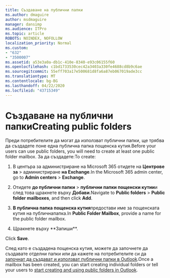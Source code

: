 ```yaml
---
title: Създаване на публични папки
ms.author: dmaguire
author: msdmaguire
manager: dansimp
ms.audience: ITPro
ms.topic: article
ROBOTS: NOINDEX, NOFOLLOW
localization_priority: Normal
ms.custom:
- "632"
- "3500007"
ms.assetid: a53e3a0a-db1c-410e-8340-e93c06155f60
ms.openlocfilehash: c1bd1733530cec42a3403a330fe4688cd8b9c6ae
ms.sourcegitcommit: 55eff703a17e500681d8fa6a87eb067019ade3cc
ms.translationtype: MT
ms.contentlocale: bg-BG
ms.lasthandoff: 04/22/2020
ms.locfileid: "43715349"
---
```

# <a name="creating-public-folders"></a><span data-ttu-id="acec5-102">Създаване на публични папки</span><span class="sxs-lookup"><span data-stu-id="acec5-102">Creating public folders</span></span>

<span data-ttu-id="acec5-103">Преди потребителите да могат да използват публични папки, ще трябва да създадете поне една публична папка пощенска кутия.</span><span class="sxs-lookup"><span data-stu-id="acec5-103">Before your users can use public folders, you will need to create at least one public folder mailbox.</span></span> <span data-ttu-id="acec5-104">За да създадете:</span><span class="sxs-lookup"><span data-stu-id="acec5-104">To create:</span></span>
  
1. <span data-ttu-id="acec5-105">В центъра за администриране на Microsoft 365 отидете на **Центрове за** \> администриране **на Exchange**.</span><span class="sxs-lookup"><span data-stu-id="acec5-105">In the Microsoft 365 admin center, go to **Admin centers** \> **Exchange**.</span></span>

2. <span data-ttu-id="acec5-106">Отидете **до публични папки** \> **публични папки пощенски кутии**и след това щракнете върху **Добави**.</span><span class="sxs-lookup"><span data-stu-id="acec5-106">Navigate to **Public folders** \> **Public folder mailboxes**, and then click **Add**.</span></span>

3. <span data-ttu-id="acec5-107">**В публична папка пощенска кутия**предостави име за пощенската кутия на публичнапапка.</span><span class="sxs-lookup"><span data-stu-id="acec5-107">In **Public Folder Mailbox**, provide a name for the public folder mailbox.</span></span>

4. <span data-ttu-id="acec5-108">
                      Щракнете върху **Запиши**.
</span><span class="sxs-lookup"><span data-stu-id="acec5-108">Click **Save**.</span></span>

<span data-ttu-id="acec5-109">След като е създадена пощенска кутия, можете да започнете да създавате отделни папки или да кажете на потребителите си да [започнат да създават и използват публични папки в Outlook](https://support.office.com/article/Create-and-share-a-public-folder-in-Outlook-a2835011-d524-4a5c-a207-05c159bb2a97).</span><span class="sxs-lookup"><span data-stu-id="acec5-109">Once a mailbox has been created, you can start creating individual folders or tell your users to [start creating and using public folders in Outlook](https://support.office.com/article/Create-and-share-a-public-folder-in-Outlook-a2835011-d524-4a5c-a207-05c159bb2a97).</span></span>
  